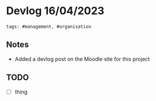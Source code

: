 # Devlog 16/04/2023

```text
tags: #management, #organisation
```

## Notes

- Added a devlog post on the Moodle site for this project

## TODO

- [ ] thing
